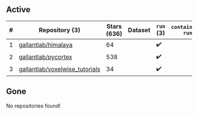 ## Active
| # | Repository (3) | Stars (636) | Dataset | `run` (3) | `containers-run` |
| --- | --- | --- | --- | --- | --- |
| 1 | [gallantlab/himalaya](https://github.com/gallantlab/himalaya) | 64 |  | :heavy_check_mark: |  |
| 2 | [gallantlab/pycortex](https://github.com/gallantlab/pycortex) | 538 |  | :heavy_check_mark: |  |
| 3 | [gallantlab/voxelwise_tutorials](https://github.com/gallantlab/voxelwise_tutorials) | 34 |  | :heavy_check_mark: |  |

## Gone
No repositories found!
